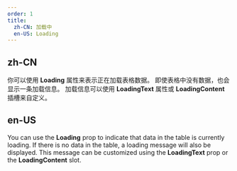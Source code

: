```yaml
---
order: 1
title:
  zh-CN: 加载中
  en-US: Loading
---
```


## zh-CN

你可以使用 **Loading** 属性来表示正在加载表格数据。 即使表格中没有数据，也会显示一条加载信息。 加载信息可以使用 **LoadingText** 属性或 **LoadingContent** 插槽来自定义。

## en-US

You can use the **Loading** prop to indicate that data in the table is currently loading. If there is no data in the
table, a loading message will also be displayed. This message can be customized using the **LoadingText** prop or the
**LoadingContent** slot.
